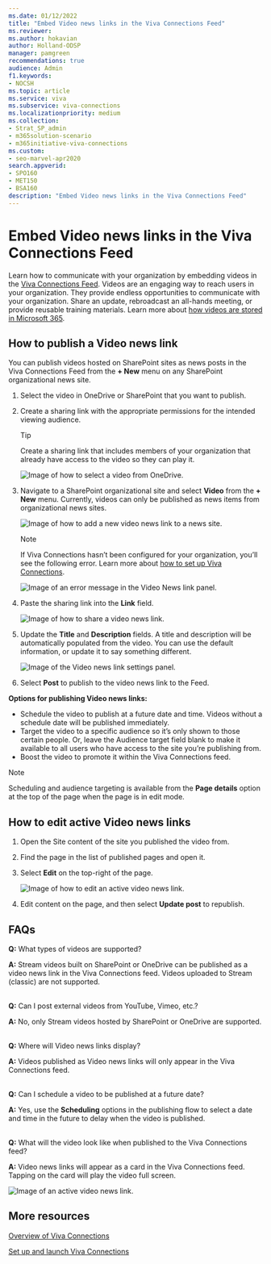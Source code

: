 ```yaml
---
ms.date: 01/12/2022
title: "Embed Video news links in the Viva Connections Feed"
ms.reviewer: 
ms.author: hokavian
author: Holland-ODSP
manager: pamgreen
recommendations: true
audience: Admin
f1.keywords:
- NOCSH
ms.topic: article
ms.service: viva
ms.subservice: viva-connections
ms.localizationpriority: medium
ms.collection:  
- Strat_SP_admin
- m365solution-scenario
- m365initiative-viva-connections  
ms.custom:
- seo-marvel-apr2020
search.appverid:
- SPO160
- MET150
- BSA160
description: "Embed Video news links in the Viva Connections Feed"
---
```


# Embed Video news links in the Viva Connections Feed
  
Learn how to communicate with your organization by embedding videos in the [Viva Connections Feed](viva-connections-overview.md). Videos are an engaging way to reach users in your organization. They provide endless opportunities to communicate with your organization. Share an update, rebroadcast an all-hands meeting, or provide reusable training materials. Learn more about [how videos are stored in Microsoft 365](https://aka.ms/NewStream).
 
## How to publish a Video news link

You can publish videos hosted on SharePoint sites as news posts in the Viva Connections Feed from the **+ New** menu on any SharePoint organizational news site.  

1.  Select the video in OneDrive or SharePoint that you want to publish.

2.  Create a sharing link with the appropriate permissions for the intended viewing audience.  

    > [!TIP]
    > Create a sharing link that includes members of your organization that already have access to the video so they can play it.
    
    ![Image of how to select a video from OneDrive.](../media/connections/select-video.png)

3.  Navigate to a SharePoint organizational site and select **Video** from the **+ New** menu.  Currently, videos can only be published as news items from organizational news sites.

    ![Image of how to add a new video news link to a news site.](../media/connections/add-video-link.png)


    > [!NOTE]
    > If Viva Connections hasn’t been configured for your organization, you’ll see the following error. Learn more about [how to set up Viva Connections](viva-connections-setup-guide.md). 

    ![Image of an error message in the Video News link panel.](../media/connections/video-news-link-error.png)

4.  Paste the sharing link into the **Link** field.

    ![Image of how to share a video news link.](../media/connections/save-video-news-link.png)

5.  Update the **Title** and **Description** fields. A title and description will be automatically populated from the video. You can use the default information, or update it to say something different.

    ![Image of the Video news link settings panel.](../media/connections/video-news-link-panel-2.png)

6.  Select **Post** to publish to the video news link to the Feed.

**Options for publishing Video news links:**

-  Schedule the video to publish at a future date and time. Videos without a schedule date will be published immediately.
- Target the video to a specific audience so it’s only shown to those certain people. Or, leave the Audience target field blank to make it available to all users who have access to the site you’re publishing from.
- Boost the video to promote it within the Viva Connections feed.

> [!NOTE] 
> Scheduling and audience targeting is available from the **Page details** option at the top of the page when the page is in edit mode.

## How to edit active Video news links

1.  Open the Site content of the site you published the video from.

2.  Find the page in the list of published pages and open it.

3.  Select **Edit** on the top-right of the page.

    ![Image of how to edit an active video news link.](../media/connections/video-link-edit.png)
 
4.  Edit content on the page, and then select **Update post** to republish.


## FAQs

**Q:** What types of videos are supported? 
<br>

**A:** Stream videos built on SharePoint or OneDrive can be published as a video news link in the Viva Connections feed.  Videos uploaded to Stream (classic) are not supported. 
<br>
<br>

**Q:** Can I post external videos from YouTube, Vimeo, etc.?
<br>

**A:** No, only Stream videos hosted by SharePoint or OneDrive are supported.
<br>
<br>

**Q:** Where will Video news links display?
<br>

**A:** Videos published as Video news links will only appear in the Viva Connections feed.
<br>
<br>

**Q:** Can I schedule a video to be published at a future date?
<br>

**A:** Yes, use the **Scheduling** options in the publishing flow to select a date and time in the future to delay when the video is published.
<br>
<br>

**Q:** What will the video look like when published to the Viva Connections feed?
<br>

**A:** Video news links will appear as a card in the Viva Connections feed. Tapping on the card will play the video full screen.

![Image of an active video news link.](../media/connections/active-video-link.png)


## More resources

[Overview of Viva Connections](viva-connections-overview.md)
<br>

[Set up and launch Viva Connections](viva-connections-setup-guide.md)
